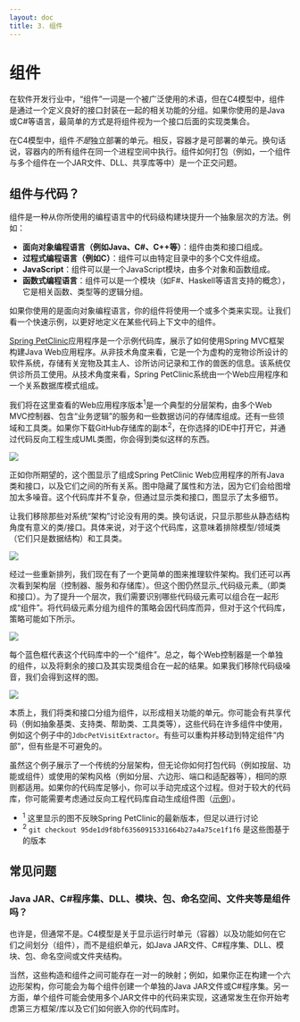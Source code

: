 ```yaml
---
layout: doc
title: 3. 组件
---
```


# 组件

在软件开发行业中，“组件”一词是一个被广泛使用的术语，但在C4模型中，组件是通过一个定义良好的接口封装在一起的相关功能的分组。如果你使用的是Java或C#等语言，最简单的方式是将组件视为一个接口后面的实现类集合。

在C4模型中，组件*不是*独立部署的单元。相反，容器才是可部署的单元。换句话说，容器内的所有组件在同一个进程空间中执行。组件如何打包（例如，一个组件与多个组件在一个JAR文件、DLL、共享库等中）是一个正交问题。

## 组件与代码？

组件是一种从你所使用的编程语言中的代码级构建块提升一个抽象层次的方法。例如：

- __面向对象编程语言（例如Java、C#、C++等）__：组件由类和接口组成。
- __过程式编程语言（例如C）__：组件可以由特定目录中的多个C文件组成。
- __JavaScript__：组件可以是一个JavaScript模块，由多个对象和函数组成。
- __函数式编程语言__：组件可以是一个模块（如F#、Haskell等语言支持的概念），它是相关函数、类型等的逻辑分组。

如果你使用的是面向对象编程语言，你的组件将使用一个或多个类来实现。让我们看一个快速示例，以更好地定义在某些代码上下文中的组件。

[Spring PetClinic](https://github.com/spring-projects/spring-petclinic)应用程序是一个示例代码库，展示了如何使用Spring MVC框架构建Java Web应用程序。从非技术角度来看，它是一个为虚构的宠物诊所设计的软件系统，存储有关宠物及其主人、诊所访问记录和工作的兽医的信息。该系统仅供诊所员工使用。从技术角度来看，Spring PetClinic系统由一个Web应用程序和一个关系数据库模式组成。

我们将在这里查看的Web应用程序版本<sup>1</sup>是一个典型的分层架构，由多个Web MVC控制器、包含“业务逻辑”的服务和一些数据访问的存储库组成。还有一些领域和工具类。如果你下载GitHub存储库的副本<sup>2</sup>，在你选择的IDE中打开它，并通过代码反向工程生成UML类图，你会得到类似这样的东西。

[![](/images/components-vs-classes-1.png)](/images/components-vs-classes-1.png)

正如你所期望的，这个图显示了组成Spring PetClinic Web应用程序的所有Java类和接口，以及它们之间的所有关系。图中隐藏了属性和方法，因为它们会给图增加太多噪音。这个代码库并不复杂，但通过显示类和接口，图显示了太多细节。

让我们移除那些对系统“架构”讨论没有用的类。换句话说，只显示那些从静态结构角度有意义的类/接口。具体来说，对于这个代码库，这意味着排除模型/领域类（它们只是数据结构）和工具类。

[![](/images/components-vs-classes-2.png)](/images/components-vs-classes-2.png)

经过一些重新排列，我们现在有了一个更简单的图来推理软件架构。我们还可以再次看到架构层（控制器、服务和存储库）。但这个图仍然显示_代码级元素_（即类和接口）。为了提升一个层次，我们需要识别哪些代码级元素可以组合在一起形成“组件”。将代码级元素分组为组件的策略会因代码库而异，但对于这个代码库，策略可能如下所示。

[![](/images/components-vs-classes-3.png)](/images/components-vs-classes-3.png)

每个蓝色框代表这个代码库中的一个“组件”。总之，每个Web控制器是一个单独的组件，以及将剩余的接口及其实现类组合在一起的结果。如果我们移除代码级噪音，我们会得到这样的图。

[![](/images/components-vs-classes-4.png)](/images/components-vs-classes-4.png)

本质上，我们将类和接口分组为组件，以形成相关功能的单元。你可能会有共享代码（例如抽象基类、支持类、帮助类、工具类等），这些代码在许多组件中使用，例如这个例子中的```JdbcPetVisitExtractor```。有些可以重构并移动到特定组件“内部”，但有些是不可避免的。

虽然这个例子展示了一个传统的分层架构，但无论你如何打包代码（例如按层、功能或组件）或使用的架构风格（例如分层、六边形、端口和适配器等），相同的原则都适用。如果你的代码库足够小，你可以手动完成这个过程。但对于较大的代码库，你可能需要考虑通过反向工程代码库自动生成组件图（[示例](https://github.com/structurizr/java/blob/master/structurizr-dsl/src/test/resources/dsl/spring-petclinic/workspace.dsl)）。

- <sup>1</sup> 这里显示的图不反映Spring PetClinic的最新版本，但足以进行讨论
- <sup>2</sup> `git checkout 95de1d9f8bf63560915331664b27a4a75ce1f1f6` 是这些图基于的版本

## 常见问题

### Java JAR、C#程序集、DLL、模块、包、命名空间、文件夹等是组件吗？

也许是，但通常不是。C4模型是关于显示运行时单元（容器）以及功能如何在它们之间划分（组件），而不是组织单元，如Java JAR文件、C#程序集、DLL、模块、包、命名空间或文件夹结构。

当然，这些构造和组件之间可能存在一对一的映射；例如，如果你正在构建一个六边形架构，你可能会为每个组件创建一个单独的Java JAR文件或C#程序集。另一方面，单个组件可能会使用多个JAR文件中的代码来实现，这通常发生在你开始考虑第三方框架/库以及它们如何嵌入你的代码库时。